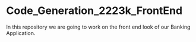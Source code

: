 # Code_Generation_2223k_FrontEnd
In this repository we are going to work on the front end look of our Banking Application.
